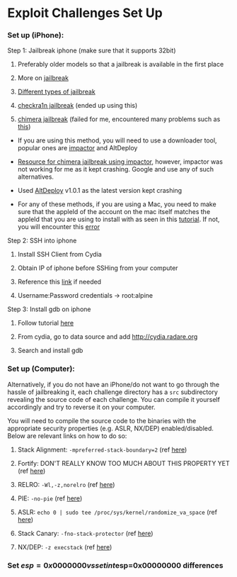 # Exploit Challenges Set Up

### Set up (iPhone):

Step 1: Jailbreak iphone (make sure that it supports 32bit)

1. Preferably older models so that a jailbreak is available in the first place 

2. More on [jailbreak](https://osxdaily.com/tag/jailbreak/)

3. [Different types of jailbreak](https://www.youtube.com/watch?v=F_kxIatZpOE)

4. [checkra1n jailbreak](https://www.idownloadblog.com/2019/11/10/how-to-jailbreak-with-the-checkra1n-public-beta/) (ended up using this)

5. [chimera jailbreak](https://www.idownloadblog.com/2019/04/29/how-to-jailbreak-ios-12-0-12-1-2-with-chimera/) (failed for me, encountered many problems such as [this](https://www.reddit.com/r/jailbreak/comments/80mazr/question_getting_a_provisioncpp173_error_please/))

  - If you are using this method, you will need to use a downloader tool, popular ones are [impactor](http://www.cydiaimpactor.com/) and AltDeploy

  - [Resource for chimera jailbreak using impactor](https://www.idownloadblog.com/2019/04/29/how-to-jailbreak-ios-12-0-12-1-2-with-chimera/), however, impactor was not working for me as it kept crashing. Google and use any of such alternatives.

  - Used [AltDeploy](https://github.com/pixelomer/AltDeploy/releases) v1.0.1 as the latest version kept crashing

  - For any of these methods, if you are using a Mac, you need to make sure that the appleId of the account on the mac itself matches the appleId that you are using to install with as seen in this [tutorial](https://cybertips.io/how-to-install-ios-apps-with-altdeploy/#1_Download_AltDeploy). If not, you will encounter this [error](https://www.reddit.com/r/AltStore/comments/eqmpup/error_this_action_cannot_be_completed_at_this/)

Step 2: SSH into iphone

1. Install SSH Client from Cydia

2. Obtain IP of iphone before SSHing from your computer

3. Reference this [link](https://osxdaily.com/2011/08/04/ssh-to-iphone/) if needed

4. Username:Password credentials &#8594; root:alpine

Step 3: Install gdb on iphone

1. Follow tutorial [here](https://www.reddit.com/r/jailbreak/comments/ag3hrh/question_how_can_i_install_gdb_searching_it_wont/)

2. From cydia, go to data source and add http://cydia.radare.org

3. Search and install gdb

### Set up (Computer):

Alternatively, if you do not have an iPhone/do not want to go through the hassle of jailbreaking it, each challenge directory has a `src` subdirectory revealing the source code of each challenge. You can compile it yourself accordingly and try to reverse it on your computer.

You will need to compile the source code to the binaries with the appropriate security properties (e.g. ASLR, NX/DEP) enabled/disabled. Below are relevant links on how to do so:

1. Stack Alignment: `-mpreferred-stack-boundary=2` (ref [here](https://stackoverflow.com/questions/39737813/disabling-stack-protection-in-gcc-not-working))

2. Fortify: DON'T REALLY KNOW TOO MUCH ABOUT THIS PROPERTY YET (ref [here](https://resources.infosecinstitute.com/topic/gentoo-hardening-part-3-using-checksec-2/))

3. RELRO: `-Wl,-z,norelro` (ref [here](https://stackoverflow.com/questions/60493027/how-to-disable-relro-to-overwrite-fini-array-or-got-plt-element))

4. PIE: `-no-pie` (ref [here](https://askubuntu.com/questions/911538/disable-pie-and-pic-defaults-in-gcc-on-ubuntu-17-04))

5. ASLR: `echo 0 | sudo tee /proc/sys/kernel/randomize_va_space` (ref [here](https://askubuntu.com/questions/318315/how-can-i-temporarily-disable-aslr-address-space-layout-randomization))

6. Stack Canary: `-fno-stack-protector` (ref [here](https://stackoverflow.com/questions/2340259/how-to-turn-off-gcc-compiler-optimization-to-enable-buffer-overflow))

7. NX/DEP: `-z execstack` (ref [here](https://stackoverflow.com/questions/2340259/how-to-turn-off-gcc-compiler-optimization-to-enable-buffer-overflow))

### Set $esp=0x0000000 vs set {int}$esp=0x00000000 differences
